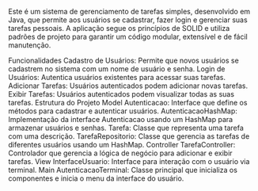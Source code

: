 Este é um sistema de gerenciamento de tarefas simples, desenvolvido em Java, que permite aos usuários se cadastrar, fazer login e gerenciar suas tarefas pessoais. A aplicação segue os princípios de SOLID e utiliza padrões de projeto para garantir um código modular, extensível e de fácil manutenção.

Funcionalidades
Cadastro de Usuários: Permite que novos usuários se cadastrem no sistema com um nome de usuário e senha.
Login de Usuários: Autentica usuários existentes para acessar suas tarefas.
Adicionar Tarefas: Usuários autenticados podem adicionar novas tarefas.
Exibir Tarefas: Usuários autenticados podem visualizar todas as suas tarefas.
Estrutura do Projeto
Model
Autenticacao: Interface que define os métodos para cadastrar e autenticar usuários.
AutenticacaoHashMap: Implementação da interface Autenticacao usando um HashMap para armazenar usuários e senhas.
Tarefa: Classe que representa uma tarefa com uma descrição.
TarefaRepositorio: Classe que gerencia as tarefas de diferentes usuários usando um HashMap.
Controller
TarefaController: Controlador que gerencia a lógica de negócio para adicionar e exibir tarefas.
View
InterfaceUsuario: Interface para interação com o usuário via terminal.
Main
AutenticacaoTerminal: Classe principal que inicializa os componentes e inicia o menu da interface do usuário.
